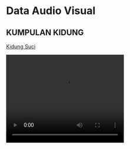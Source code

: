 # Data Audio Visual
## KUMPULAN KIDUNG

[Kidung Suci](https://github.com/satyaaditech/audiolib/tembang/KidungSuci.mp4)

<video width="320" height="240" controls>
  <source src="https://github.com/satyaaditech/audiolib/tembang/KidungSuci.mp4" type="video/mp4">
  <!-- <source src="movie.ogg" type="video/ogg"> -->
Your browser does not support the video tag.
</video>